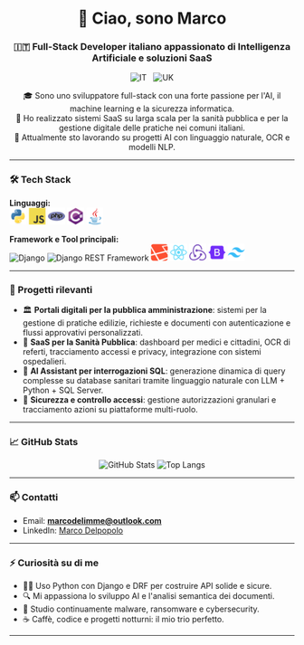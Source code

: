 <h1 align="center">👋 Ciao, sono Marco</h1>
<h3 align="center">🇮🇹 Full-Stack Developer italiano appassionato di Intelligenza Artificiale e soluzioni SaaS</h3>

<p align="center">
  <img src="https://upload.wikimedia.org/wikipedia/commons/0/03/Flag_of_Italy.svg" alt="IT" width="40"/> &nbsp;
  <img src="https://upload.wikimedia.org/wikipedia/en/a/ae/Flag_of_the_United_Kingdom.svg" alt="UK" width="40"/>
</p>

<p align="center">
  🎓 Sono uno sviluppatore full-stack con una forte passione per l'AI, il machine learning e la sicurezza informatica.<br/>
  🚀 Ho realizzato sistemi SaaS su larga scala per la sanità pubblica e per la gestione digitale delle pratiche nei comuni italiani.<br/>
  🧠 Attualmente sto lavorando su progetti AI con linguaggio naturale, OCR e modelli NLP.
</p>

---

### 🛠️ Tech Stack

<p align="left">
  <strong>Linguaggi:</strong><br/>
  <img src="https://raw.githubusercontent.com/devicons/devicon/master/icons/python/python-original.svg" alt="Python" width="30"/>
  <img src="https://raw.githubusercontent.com/devicons/devicon/master/icons/javascript/javascript-original.svg" alt="JavaScript" width="30"/>
  <img src="https://raw.githubusercontent.com/devicons/devicon/master/icons/php/php-original.svg" alt="PHP" width="30"/>
  <img src="https://raw.githubusercontent.com/devicons/devicon/master/icons/csharp/csharp-original.svg" alt="C#" width="30"/>
  <img src="https://raw.githubusercontent.com/devicons/devicon/master/icons/java/java-original.svg" alt="Java" width="30"/>
</p>

<p align="left">
  <strong>Framework e Tool principali:</strong><br/>
  <img src="https://cdn.worldvectorlogo.com/logos/django.svg" alt="Django" width="30"/>
  <img src="https://avatars.githubusercontent.com/u/16717407?s=200&v=4" alt="Django REST Framework" width="30"/>
  <img src="https://raw.githubusercontent.com/devicons/devicon/master/icons/laravel/laravel-plain.svg" alt="Laravel" width="30"/>
  <img src="https://raw.githubusercontent.com/devicons/devicon/master/icons/react/react-original.svg" alt="React" width="30"/>
  <img src="https://raw.githubusercontent.com/devicons/devicon/master/icons/redux/redux-original.svg" alt="Redux" width="30"/>
  <img src="https://raw.githubusercontent.com/devicons/devicon/master/icons/bootstrap/bootstrap-plain.svg" alt="Bootstrap" width="30"/>
  <img src="https://raw.githubusercontent.com/devicons/devicon/master/icons/tailwindcss/tailwindcss-plain.svg" alt="Tailwind" width="30"/>
</p>

---

### 🏥 Progetti rilevanti

- 🏛️ **Portali digitali per la pubblica amministrazione**: sistemi per la gestione di pratiche edilizie, richieste e documenti con autenticazione e flussi approvativi personalizzati.
- 🏥 **SaaS per la Sanità Pubblica**: dashboard per medici e cittadini, OCR di referti, tracciamento accessi e privacy, integrazione con sistemi ospedalieri.
- 🤖 **AI Assistant per interrogazioni SQL**: generazione dinamica di query complesse su database sanitari tramite linguaggio naturale con LLM + Python + SQL Server.
- 🔐 **Sicurezza e controllo accessi**: gestione autorizzazioni granulari e tracciamento azioni su piattaforme multi-ruolo.

---

### 📈 GitHub Stats

<p align="center">
  <img src="https://github-readme-stats.vercel.app/api?username=marcodelpimme&show_icons=true&locale=it" alt="GitHub Stats" />
  <img src="https://github-readme-stats.vercel.app/api/top-langs/?username=marcodelpimme&layout=compact&langs_count=10" alt="Top Langs" />
</p>

---

### 📫 Contatti

- Email: **marcodelimme@outlook.com**
- LinkedIn: [Marco Delpopolo](https://linkedin.com/in/marco-delpopolo-b6a1b4284)

---

### ⚡ Curiosità su di me

- 👨‍💻 Uso Python con Django e DRF per costruire API solide e sicure.
- 🔍 Mi appassiona lo sviluppo AI e l'analisi semantica dei documenti.
- 🧩 Studio continuamente malware, ransomware e cybersecurity.
- ☕ Caffè, codice e progetti notturni: il mio trio perfetto.

---

